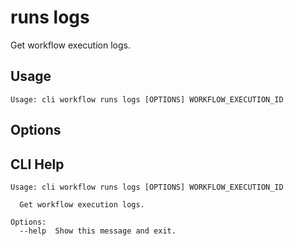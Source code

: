 
# runs logs

Get workflow execution logs.

## Usage

```
Usage: cli workflow runs logs [OPTIONS] WORKFLOW_EXECUTION_ID
```

## Options


## CLI Help

```
Usage: cli workflow runs logs [OPTIONS] WORKFLOW_EXECUTION_ID

  Get workflow execution logs.

Options:
  --help  Show this message and exit.
```
